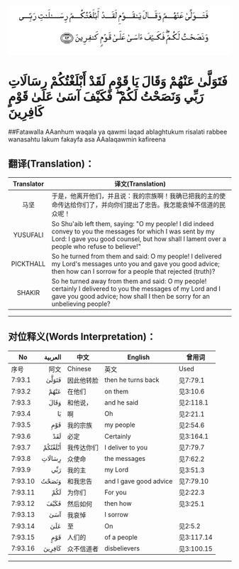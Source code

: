 ![007:093](images/007_093.gif)

# فَتَوَلَّىٰ عَنْهُمْ وَقَالَ يَا قَوْمِ لَقَدْ أَبْلَغْتُكُمْ رِسَالَاتِ رَبِّي وَنَصَحْتُ لَكُمْ ۖ فَكَيْفَ آسَىٰ عَلَىٰ قَوْمٍ كَافِرِينَ 

##Fatawalla AAanhum waqala ya qawmi laqad ablaghtukum risalati rabbee wanasahtu lakum fakayfa asa AAalaqawmin kafireena 

## 翻译(Translation)：

| Translator | 译文(Translation)                                            |
| :--------: | ------------------------------------------------------------ |
|    马坚    | 于是，他离开他们，并且说：我的宗族啊！我确已把我的主的使命传达给你们了，并向你们提出了忠告。我怎能哀悼不信道的民众呢！ |
|  YUSUFALI  | So Shu'aib left them, saying: "O my people! I did indeed convey to you the messages for which I was sent by my Lord: I gave you good counsel, but how shall I lament over a people who refuse to believe!" |
| PICKTHALL  | So he turned from them and said: O my people! I delivered my Lord's messages unto you and gave you good advice; then how can I sorrow for a people that rejected (truth)? |
|   SHAKIR   | So he turned away from them and said: O my people! certainly I delivered to you the messages of my Lord and I gave you good advice; how shall I then be sorry for an unbelieving people? |

---

## 对位释义(Words Interpretation)：

| No   | العربية | 中文    | English | 曾用词 |
| ---- | ------: | ------- | ------- | ------ |
| 序号 |    阿文 | Chinese | 英文    | Used   |
| 7:93.1  | فَتَوَلَّىٰ   | 因此他转脸 | then he turns back     | 见7:79.1   |
| 7:93.2  | عَنْهُمْ    | 在他们     | on them                | 见3:10.6   |
| 7:93.3  | وَقَالَ    | 和他说，   | and he said            | 见2:118.1  |
| 7:93.4  | يَا      | 啊         | Oh                     | 见2:21.1   |
| 7:93.5  | قَوْمِ     | 我的宗族   | my people              | 见2:54.6   |
| 7:93.6  | لَقَدْ     | 必定       | Certainly              | 见3:164.1  |
| 7:93.7  | أَبْلَغْتُكُمْ | 我传达你们 | I deliver to you       | 见7:79.7   |
| 7:93.8  | رِسَالَاتِ  | 众使命     | the messages           | 见7:62.2   |
| 7:93.9  | رَبِّي     | 我的主     | my Lord                | 见3:51.3   |
| 7:93.10 | وَنَصَحْتُ   | 和我忠告   | and I gave good advice | 见7:79.10  |
| 7:93.11 | لَكُمْ     | 为你们     | For you                | 见2:22.3   |
| 7:93.12 | فَكَيْفَ    | 然后如何   | then how               | 见3:25.1   |
| 7:93.13 | آسَىٰ     | 我哀悼     | I sorrow               |            |
| 7:93.14 | عَلَىٰ     | 至         | On                     | 见2:5.2    |
| 7:93.15 | قَوْمٍ     | 人们的     | of a people            | 见3:117.14 |
| 7:93.16 | كَافِرِينَ  | 众不信道者 | disbelievers           | 见3:100.15 |

---